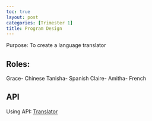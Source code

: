 ```yaml
---
toc: true
layout: post
categories: [Trimester 1]
title: Program Design 
---
```


Purpose: To create a language translator

## Roles:

Grace- Chinese
Tanisha- Spanish
Claire-
Amitha- French

## API

Using API: [Translator](/repository_1/_notebooks/2022-10-7-API.ipynb)